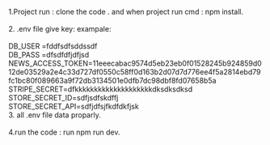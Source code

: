 1.Project run : clone the code . and when project run  cmd : npm install. </br> </br>
2. .env file give key: exampale:  </br> </br>
DB_USER =fddfsdfsddssdf  </br>
DB_PASS =dfsdfdfjdfjsd    </br> 
NEWS_ACCESS_TOKEN=11eeecabac9574d5eb23eb0f01528245b924859d012de03529a2e4c33d727df0550c58ff0d163b2d07d7d776ee4f5a2814ebd79fc1bc80f089663a9f72db3134501e0dfb7dc98dbf8fd07658b5a   </br> 
STRIPE_SECRET=dfkkkkkkkkkkkkkkkkkkkkdksdksdksd  </br> 
STORE_SECRET_ID=sdfjsdfskdffj    </br> 
STORE_SECRET_API=sdfjdfsjfkdfdkfjsk    </br> 
3. all .env file data proparly.  </br> </br>
4.run the code :  run npm run dev.   </br> </br>
